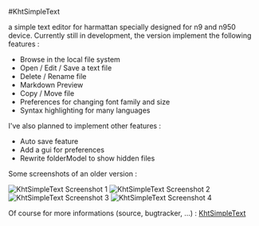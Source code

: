 #KhtSimpleText

a simple text editor for harmattan specially designed for n9 and n950 device. Currently still in development, the version implement the following features :

 * Browse in the local file system
 * Open / Edit / Save a text file
 * Delete / Rename file
 * Markdown Preview
 * Copy / Move file
 * Preferences for changing font family and size
 * Syntax highlighting for many languages

I've also planned to implement other features :

 * Auto save feature
 * Add a gui for preferences
 * Rewrite folderModel to show hidden files

Some screenshots of an older version :

![KhtSimpleText Screenshot 1][4]
![KhtSimpleText Screenshot 2][5]
![KhtSimpleText Screenshot 3][6]
![KhtSimpleText Screenshot 4][8]

Of course for more informations (source, bugtracker, ...) : [KhtSimpleText][7]

[1]:http://apps.formeego.com/staging/applications/n9/pr1.0/harmattan/Utilities/khtsimpletext/
[4]:http://khertan.net/medias/khtsimpletext_screenshot_1.png
[5]:http://khertan.net/medias/khtsimpletext_screenshot_2.png
[6]:http://khertan.net/medias/khtsimpletext_screenshot_3.png
[7]:http://khertan.net/KhtSimpleText   
[8]:http://khertan.net/medias/khtsimpletext_screenshot_3.png
